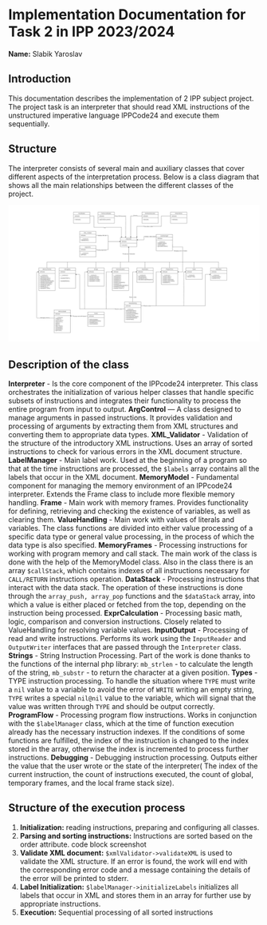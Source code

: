 # Implementation Documentation for Task 2 in IPP 2023/2024

**Name:** Slabik Yaroslav

## Introduction

This documentation describes the implementation of 2 IPP subject project. The project task is an
interpreter that should read XML instructions of the unstructured imperative language IPPCode24 and
execute them sequentially.

## Structure

The interpreter consists of several main and auxiliary classes that cover different aspects of the
interpretation process. Below is a class diagram that shows all the main relationships between the
different classes of the project.

![Class Diagram](student/class-diagram.png)

## Description of the class

**Interpreter** - Is the core component of the IPPcode24 interpreter. This class orchestrates the
initialization of various helper classes that handle specific subsets of instructions and
integrates their functionality to process the entire program from input to output.
**ArgControl** — A class designed to manage arguments in passed instructions. It provides
validation and processing of arguments by extracting them from XML structures and
converting them to appropriate data types.
**XML_Validator** - Validation of the structure of the introductory XML instructions. Uses an
array of sorted instructions to check for various errors in the XML document structure.
**LabelManager** - Main label work. Used at the beginning of a program so that at the time
instructions are processed, the `$labels` array contains all the labels that occur in the XML
document.
**MemoryModel** - Fundamental component for managing the memory environment of an
IPPcode24 interpreter. Extends the Frame class to include more flexible memory handling.
**Frame** - Main work with memory frames. Provides functionality for defining, retrieving and
checking the existence of variables, as well as clearing them.
**ValueHandling** - Main work with values of literals and variables. The class functions are
divided into either value processing of a specific data type or general value processing, in the
process of which the data type is also specified.
**MemoryFrames** - Processing instructions for working with program memory and call stack.
The main work of the class is done with the help of the MemoryModel class. Also in the class
there is an array `$callStack`, which contains indexes of all instructions necessary for
`CALL/RETURN` instructions operation.
**DataStack** - Processing instructions that interact with the data stack. The operation of these
instructions is done through the `array_push, array_pop` functions and the `$dataStack` array,
into which a value is either placed or fetched from the top, depending on the instruction being
processed.
**ExprCalculation** - Processing basic math, logic, comparison and conversion instructions.
Closely related to ValueHandling for resolving variable values.
**InputOutput** - Processing of read and write instructions. Performs its work using the
`InputReader` and `OutputWriter` interfaces that are passed through the `Interpreter` class.
**Strings** - String Instruction Processing. Part of the work is done thanks to the functions of the
internal php library: `mb_strlen` - to calculate the length of the string, `mb_substr` - to return the
character at a given position.
**Types** - TYPE instruction processing. To handle the situation where `TYPE` must write a `nil`
value to a variable to avoid the error of `WRITE` writing an empty string, `TYPE` writes a special
`nil@nil` value to the variable, which will signal that the value was written through `TYPE` and
should be output correctly.
**ProgramFlow** - Processing program flow instructions. Works in conjunction with the
`$labelManager` class, which at the time of function execution already has the necessary
instruction indexes. If the conditions of some functions are fulfilled, the index of the
instruction is changed to the index stored in the array, otherwise the index is incremented to
process further instructions.
**Debugging** - Debugging instruction processing. Outputs either the value that the user wrote or
the state of the interpreter( The index of the current instruction, the count of instructions
executed, the count of global, temporary frames, and the local frame stack size).

## Structure of the execution process

1. **Initialization:** reading instructions, preparing and configuring all classes.
2. **Parsing and sorting instructions:** Instructions are sorted based on the order attribute. code
block screenshot
3. **Validate XML document:** `$xmlValidator->validateXML` is used to validate the XML
structure. If an error is found, the work will end with the corresponding error code and a
message containing the details of the error will be printed to stderr.
4. **Label Initialization:** `$labelManager->initializeLabels` initializes all labels that occur in
XML and stores them in an array for further use by appropriate instructions.
5. **Execution:** Sequential processing of all sorted instructions